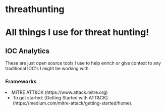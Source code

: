 # threathunting
<h1>All things I use for threat hunting!</h1>

<h2>IOC Analytics</h2>
<p>These are just open source tools I use to help enrich or give context to any traditional IOC's I might be working with.</p>


<h3>Frameworks</h3>
<uo>
  <li>MITRE ATT&CK (https://www.attack.mitre.org)</a>
    <ul>
      <li>To get started: [Getting Started with ATT&CK](https://medium.com/mitre-attack/getting-started/home).</li>
    </ul>
</uo>


